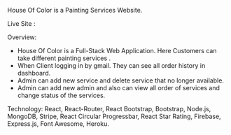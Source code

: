 House Of Color is a Painting Services Website.

Live Site :

Overview:

* House Of Color is a Full-Stack Web Application. Here Customers can take different painting services .
* When Client logging in by gmail. They can see  all order history in dashboard.
* Admin can add new service and delete service that no longer available.
* Admin can add new admin and also can view all order of services and change status of the services.


Technology: React, React-Router, React Bootstrap, Bootstrap, Node.js, MongoDB, Stripe, React Circular Progressbar, React Star Rating, Firebase, Express.js, Font Awesome, Heroku.